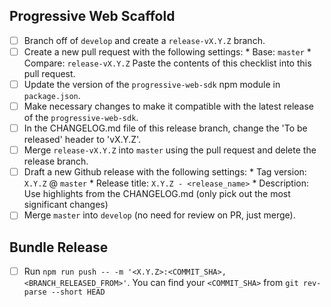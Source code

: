 ## Progressive Web Scaffold
- [ ] Branch off of `develop` and create a `release-vX.Y.Z` branch.
- [ ] Create a new pull request with the following settings:
      * Base: `master`
      * Compare: `release-vX.Y.Z`
      Paste the contents of this checklist into this pull request.
- [ ] Update the version of the `progressive-web-sdk` npm module in `package.json`.
- [ ] Make necessary changes to make it compatible with the latest release of the `progressive-web-sdk`.
- [ ] In the CHANGELOG.md file of this release branch, change the 'To be released' header to 'vX.Y.Z'.
- [ ] Merge `release-vX.Y.Z` into `master` using the pull request and delete the release branch.
- [ ] Draft a new Github release with the following settings:
      * Tag version: `X.Y.Z` @ `master`
      * Release title: `X.Y.Z - <release_name>`
      * Description: Use highlights from the CHANGELOG.md (only pick out the most significant changes)
- [ ] Merge `master` into `develop` (no need for review on PR, just merge).

## Bundle Release
- [ ] Run `npm run push -- -m '<X.Y.Z>:<COMMIT_SHA>,<BRANCH_RELEASED_FROM>'`. You can find your `<COMMIT_SHA>` from `git rev-parse --short HEAD`
